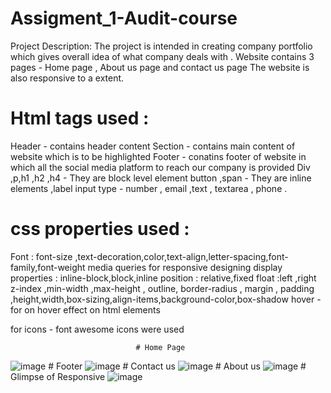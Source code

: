 # Assigment_1-Audit-course
Project Description:
 The project is intended in creating company portfolio which gives overall idea of what company deals with .
 Website contains 3 pages - Home page , About us page and contact us page 
 The website is also responsive to a extent.
 # Html tags used :
 Header - contains header content 
 Section - contains main content of website which is to be highlighted
 Footer - conatins footer of website in which all the social media platform to reach our company is provided
 Div ,p,h1 ,h2 ,h4 - They are block level element 
 button ,span - They are inline elements ,label 
 input type - number , email ,text , textarea , phone .
  
  # css properties used :
  Font : font-size ,text-decoration,color,text-align,letter-spacing,font-family,font-weight
  media queries for responsive designing
  display properties : inline-block,block,inline
  position : relative,fixed
  float :left ,right
  z-index ,min-width ,max-height , outline, 
  border-radius , margin , padding ,height,width,box-sizing,align-items,background-color,box-shadow
  hover - for on hover effect on html elements
  
  for icons - font awesome icons were used 
  
                                # Home Page 
 ![image](https://user-images.githubusercontent.com/68475359/129834172-c4df6215-d93d-45e7-81cb-4e00fc9c668d.png)
                                # Footer
![image](https://user-images.githubusercontent.com/68475359/129834365-5128a693-9f22-439d-87b0-04b7243ac57f.png)
                               # Contact us 
![image](https://user-images.githubusercontent.com/68475359/129834584-7eed331a-321f-4879-ac7b-ce027d1f24ec.png)
                               # About us
![image](https://user-images.githubusercontent.com/68475359/129834790-9c976bc2-fa73-467f-aba3-e202141751b2.png)
                               # Glimpse of Responsive
![image](https://user-images.githubusercontent.com/68475359/129835073-df8820a0-68e5-4ad5-a07c-629a2c5fc213.png)



 
